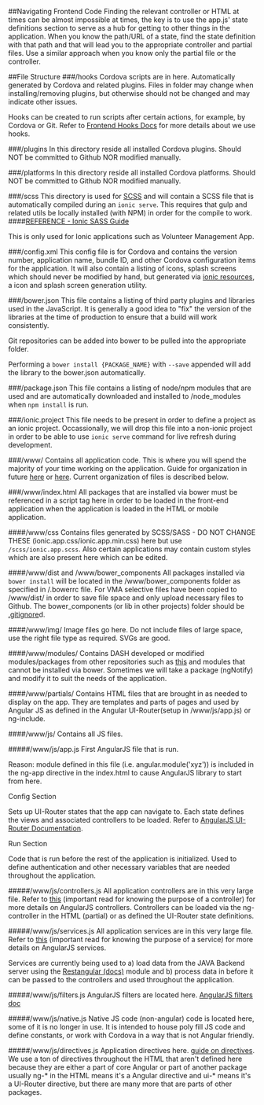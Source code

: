 ##Navigating Frontend Code
Finding the relevant controller or HTML at times can be almost impossible at times, the key is to use the app.js' state definitions section to serve as a hub for getting to other things in the application. When you know the path/URL of a state, find the state definition with that path and that will lead you to the appropriate controller and partial files. Use a similar approach when you know only the partial file or the controller.

##File Structure
###/hooks
Cordova scripts are in here. Automatically generated by Cordova and related plugins. Files in folder may change when installing/removing plugins, but otherwise should not be changed and may indicate other issues.

Hooks can be created to run scripts after certain actions, for example, by Cordova or Git. Refer to [Frontend Hooks Docs](Frontend-Hooks.md) for more details about we use hooks.

###/plugins
In this directory reside all installed Cordova plugins. Should NOT be committed to Github NOR modified manually.

###/platforms
In this directory reside all installed Cordova platforms. Should NOT be committed to Github NOR modified manually.

###/scss
This directory is used for [SCSS](http://sass-lang.com/) and will contain a SCSS file that is automatically compiled during an `ionic serve`. This requires that gulp and related utils be locally installed (with NPM) in order for the compile to work.
####[REFERENCE - Ionic SASS Guide](http://ionicframework.com/docs/cli/sass.html)

This is only used for Ionic applications such as Volunteer Management App.

###/config.xml
This config file is for Cordova and contains the version number, application name, bundle ID, and other Cordova configuration items for the application. It will also contain a listing of icons, splash screens which should never be modified by hand, but generated via [ionic resources](http://ionicframework.com/docs/cli/icon-splashscreen.html), a icon and splash screen generation utility.

###/bower.json
This file contains a listing of third party plugins and libraries used in the JavaScript. It is generally a good idea to "fix" the version of the libraries at the time of production to ensure that a build will work consistently.

Git repositories can be added into bower to be pulled into the appropriate folder.

Performing a `bower install {PACKAGE_NAME}` with `--save` appended will add the library to the bower.json automatically.

###/package.json
This file contains a listing of node/npm modules that are used and are automatically downloaded and installed to /node_modules when `npm install` is run.

###/ionic.project
This file needs to be present in order to define a project as an ionic project. Occassionally, we will drop this file into a non-ionic project in order to be able to use `ionic serve` command for live refresh during development.

###/www/
Contains all application code. This is where you will spend the majority of your time working on the application. Guide for organization in future [here](http://cliffmeyers.com/blog/2013/4/21/code-organization-angularjs-javascript) or [here](https://docs.google.com/document/d/1XXMvReO8-Awi1EZXAXS4PzDzdNvV6pGcuaF4Q9821Es/pub). Current organization of files is described below.

###/www/index.html
All packages that are installed via bower must be referenced in a script tag here in order to be loaded in the front-end application when the application is loaded in the HTML or mobile application.

####/www/css
Contains files generated by SCSS/SASS - DO NOT CHANGE THESE (ionic.app.css/ionic.app.min.css) here but use `/scss/ionic.app.scss`. Also certain applications may contain custom styles which are also present here which can be edited.

####/www/dist and /www/bower_components
All packages installed via `bower install` will be located in the /www/bower_components folder as specified in /.bowerrc file. For VMA selective files have been copied to /www/dist/ in order to save file space and only upload necessary files to Github. The bower_components (or lib in other projects) folder should be [.gitignore](http://git-scm.com/docs/gitignore)d.

####/www/img/
Image files go here. Do not include files of large space, use the right file type as required. SVGs are good.

####/www/modules/
Contains DASH developed or modified modules/packages from other repositories such as [this](https://github.com/DataAnalyticsinStudentHands/Modules) and modules that cannot be installed via bower. Sometimes we will take a package (ngNotify) and modify it to suit the needs of the application.

####/www/partials/
Contains HTML files that are brought in as needed to display on the app. They are templates and parts of pages and used by Angular JS as defined in the Angular UI-Router(setup in /www/js/app.js) or ng-include.

####/www/js/
Contains all JS files.

#####/www/js/app.js
First AngularJS file that is run.

Reason: module defined in this file (i.e. angular.module('xyz')) is included in the ng-app directive in the index.html to cause AngularJS library to start from here.

Config Section

Sets up UI-Router states that the app can navigate to. Each state defines the views and associated controllers to be loaded. Refer to [AngularJS UI-Router Documentation](http://angular-ui.github.io/ui-router/site/#/api/ui.router).

Run Section

Code that is run before the rest of the application is initialized. Used to define authentication and other necessary variables that are needed throughout the application.

#####/www/js/controllers.js
All application controllers are in this very large file. Refer to [this](https://docs.angularjs.org/guide/controller) (important read for knowing the purpose of a controller) for more details on AngularJS controllers. Controllers can be loaded via the ng-controller in the HTML (partial) or as defined the UI-Router state definitions.

#####/www/js/services.js
All application services are in this very large file. Refer to [this](https://docs.angularjs.org/guide/services) (important read for knowing the purpose of a service) for more details on AngularJS services.

Services are currently being used to a) load data from the JAVA Backend server using the [Restangular (docs)](https://github.com/mgonto/restangular) module and b) process data in before it can be passed to the controllers and used throughout the application.

#####/www/js/filters.js
AngularJS filters are located here. [AngularJS filters doc](https://docs.angularjs.org/guide/filter)

#####/www/js/native.js
Native JS code (non-angular) code is located here, some of it is no longer in use. It is intended to house poly fill JS code and define constants, or work with Cordova in a way that is not Angular friendly.

#####/www/js/directives.js
Application directives here. [guide on directives](https://docs.angularjs.org/guide/directive). We use a ton of directives throughout the HTML that aren't defined here because they are either a part of core Angular or part of another package usually ng-* in the HTML means it's a Angular directive and ui-* means it's a UI-Router directive, but there are many more that are parts of other packages.